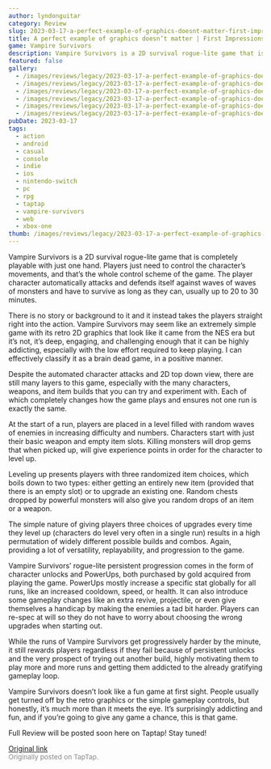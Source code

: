 ```yaml
---
author: lyndonguitar
category: Review
slug: 2023-03-17-a-perfect-example-of-graphics-doesnt-matter-first-impressions-vampire-survivors
title: A perfect example of graphics doesn’t matter | First Impressions - Vampire Survivors
game: Vampire Survivors
description: Vampire Survivors is a 2D survival rogue-lite game that is completely playable with just one hand. Players just need to control the character’s movements, and that’s the whole control scheme of the game. The player character automatically attacks and defends itself against waves of waves of monsters and have to survive as long as they can, usually up to 20 to 30 minutes.
featured: false
gallery:
  - /images/reviews/legacy/2023-03-17-a-perfect-example-of-graphics-doesnt-matter--first-impressions---vampire-survivors-0.avif
  - /images/reviews/legacy/2023-03-17-a-perfect-example-of-graphics-doesnt-matter--first-impressions---vampire-survivors-1.avif
  - /images/reviews/legacy/2023-03-17-a-perfect-example-of-graphics-doesnt-matter--first-impressions---vampire-survivors-2.avif
  - /images/reviews/legacy/2023-03-17-a-perfect-example-of-graphics-doesnt-matter--first-impressions---vampire-survivors-3.avif
  - /images/reviews/legacy/2023-03-17-a-perfect-example-of-graphics-doesnt-matter--first-impressions---vampire-survivors-4.avif
  - /images/reviews/legacy/2023-03-17-a-perfect-example-of-graphics-doesnt-matter--first-impressions---vampire-survivors-5.avif
pubDate: 2023-03-17
tags:
  - action
  - android
  - casual
  - console
  - indie
  - ios
  - nintendo-switch
  - pc
  - rpg
  - taptap
  - vampire-survivors
  - web
  - xbox-one
thumb: /images/reviews/legacy/2023-03-17-a-perfect-example-of-graphics-doesnt-matter--first-impressions---vampire-survivors-0.avif
---
```


Vampire Survivors is a 2D survival rogue-lite game that is completely playable with just one hand. Players just need to control the character’s movements, and that’s the whole control scheme of the game. The player character automatically attacks and defends itself against waves of waves of monsters and have to survive as long as they can, usually up to 20 to 30 minutes.

There is no story or background to it and it instead takes the players straight right into the action. Vampire Survivors may seem like an extremely simple game with its retro 2D graphics that look like it came from the NES era but it’s not, it’s deep, engaging, and challenging enough that it can be highly addicting, especially with the low effort required to keep playing. I can effectively classify it as a brain dead game, in a positive manner.

Despite the automated character attacks and 2D top down view, there are still many layers to this game, especially with the many characters, weapons, and item builds that you can try and experiment with. Each of which completely changes how the game plays and ensures not one run is exactly the same.

At the start of a run, players are placed in a level filled with random waves of enemies in increasing difficulty and numbers. Characters start with just their basic weapon and empty item slots. Killing monsters will drop gems that when picked up, will give experience points in order for the character to level up.

Leveling up presents players with three randomized item choices, which boils down to two types: either getting an entirely new item (provided that there is an empty slot) or to upgrade an existing one. Random chests dropped by powerful monsters will also give you random drops of an item or a weapon.

The simple nature of giving players three choices of upgrades every time they level up (characters do level very often in a single run) results in a high permutation of widely different possible builds and combos. Again, providing a lot of versatility, replayability, and progression to the game.

Vampire Survivors’ rogue-lite persistent progression comes in the form of character unlocks and PowerUps, both purchased by gold acquired from playing the game. PowerUps mostly increase a specific stat globally for all runs, like an increased cooldown, speed, or health. It can also introduce some gameplay changes like an extra revive, projectile, or even give themselves a handicap by making the enemies a tad bit harder. Players can re-spec at will so they do not have to worry about choosing the wrong upgrades when starting out.

While the runs of Vampire Survivors get progressively harder by the minute, it still rewards players regardless if they fail because of persistent unlocks and the very prospect of trying out another build, highly motivating them to play more and more runs and getting them addicted to the already gratifying gameplay loop.

Vampire Survivors doesn’t look like a fun game at first sight. People usually get turned off by the retro graphics or the simple gameplay controls, but honestly, it’s much more than it meets the eye. It’s surprisingly addicting and fun, and if you’re going to give any game a chance, this is that game.

Full Review will be posted soon here on Taptap! Stay tuned!

[Original link](https://www.taptap.io/post/4820169)<br><span style="font-size: 0.95em; color: #888;">Originally posted on TapTap.</span>